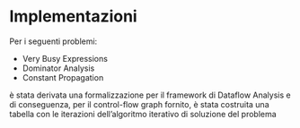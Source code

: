# Implementazioni


Per i seguenti problemi:

- Very Busy Expressions
- Dominator Analysis
- Constant Propagation

è stata derivata una formalizzazione per il framework di Dataflow Analysis e di conseguenza, per il control-flow graph fornito, è stata costruita una tabella con le iterazioni dell’algoritmo iterativo di soluzione del problema